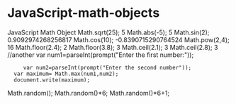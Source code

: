 # JavaScript-math-objects
JavaScript Math Object
Math.sqrt(25);
5
Math.abs(-5);
5
Math.sin(2);
0.9092974268256817
Math.cos(10);
-0.8390715290764524
Math.pow(2,4);
16
Math.floor(2.4);
2
Math.floor(3.8);
3
Math.ceil(2.1);
3
Math.ceil(2.8);
3
//another
 var num1=parseInt(prompt("Enter the first number:"));
   
         var num2=parseInt(prompt("Enter the second number"));
      var maximum= Math.max(num1,num2);
      document.write(maximum);
 Math.random();
 Math.random()*6;
 Math.random()*6+1;
